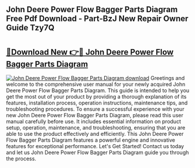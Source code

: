 ## John Deere Power Flow Bagger Parts Diagram Free Pdf Download - Part-BzJ New Repair Owner Guide Tzy7Q

# <h2><a href="http://dfkl71.blite.top/?on=John+Deere+Power+Flow+Bagger+Parts+Diagram">🔗Download New 👉🔴 John Deere Power Flow Bagger Parts Diagram</a></h2>

[![John Deere Power Flow Bagger Parts Diagram download](https://i.imgur.com/lujVjoI.png)](http://dfkl71.blite.top/?on=John+Deere+Power+Flow+Bagger+Parts+Diagram)
Greetings and welcome to the comprehensive user manual for your newly acquired John Deere Power Flow Bagger Parts Diagram. This guide is intended to help you get the most out of your product by providing a thorough explanation of its features, installation process, operation instructions, maintenance tips, and troubleshooting procedures. To ensure a successful experience with your new John Deere Power Flow Bagger Parts Diagram, please read this user manual carefully before use. It includes essential information on product setup, operation, maintenance, and troubleshooting, ensuring that you are able to use the product effectively and efficiently. This John Deere Power Flow Bagger Parts Diagram features a powerful engine and innovative features for exceptional performance. Let's Get Started! Contact us today and let us John Deere Power Flow Bagger Parts Diagram guide you through the process.
